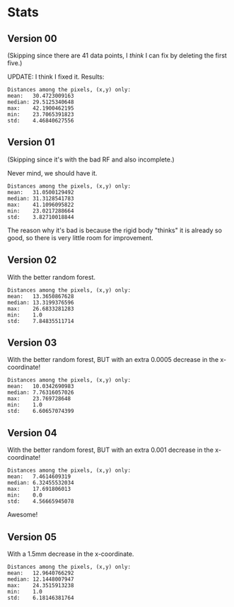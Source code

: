 # Stats

## Version 00

(Skipping since there are 41 data points, I _think_ I can fix by deleting the first five.)

UPDATE: I think I fixed it. Results:

```
Distances among the pixels, (x,y) only:
mean:   30.4723009163
median: 29.5125340648
max:    42.1900462195
min:    23.7065391823
std:    4.46840627556
```


## Version 01

(Skipping since it's with the bad RF and also incomplete.)

Never mind, we should have it.

```
Distances among the pixels, (x,y) only:
mean:   31.0500129492
median: 31.3128541783
max:    41.1096095822
min:    23.0217288664
std:    3.82710018844
```

The reason why it's bad is because the rigid body "thinks" it is already so good, so there is very little room for improvement.

## Version 02

With the better random forest.

```
Distances among the pixels, (x,y) only:
mean:   13.3650867628
median: 13.3199376596
max:    26.6833281283
min:    1.0
std:    7.84835511714
```


## Version 03

With the better random forest, BUT with an extra 0.0005 decrease in the x-coordinate!

```
Distances among the pixels, (x,y) only:
mean:   10.0342690983
median: 7.76316057026
max:    23.769728648
min:    1.0
std:    6.60657074399
```

## Version 04

With the better random forest, BUT with an extra 0.001 decrease in the x-coordinate!

```
Distances among the pixels, (x,y) only:
mean:   7.4614609319
median: 6.32455532034
max:    17.691806013
min:    0.0
std:    4.56665945078
```

Awesome!


## Version 05

With a 1.5mm decrease in the x-coordinate.

```
Distances among the pixels, (x,y) only:
mean:   12.9640766292
median: 12.1448007947
max:    24.3515913238
min:    1.0
std:    6.18146381764
```
